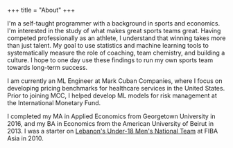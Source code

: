 +++
title = "About"
+++

I'm a self-taught programmer with a background in sports and economics. I'm interested in the study of what makes great sports teams great. Having competed professionally as an athlete, I understand that winning takes more than just talent. My goal to use statistics and machine learning tools to systematically measure the role of  coaching, team chemistry, and building a culture. I hope to one day use these findings to run my own sports team towards long-term success.

I am currently an ML Engineer at Mark Cuban Companies, where I focus on developing pricing benchmarks for healthcare services in the United States. Prior to joining MCC, I helped develop ML models for risk management at the International Monetary Fund.

I completed my MA in Applied Economics from Georgetown University in 2016, and my BA in Economics from the American University of Beirut in 2013. I was a starter on [Lebanon's Under-18 Men's National Team](https://basketball.asia-basket.com/player/Ramzy-Al-Amine/Lebanon/Lebanese-U18-National-Team/204964) at FIBA Asia in 2010. 
